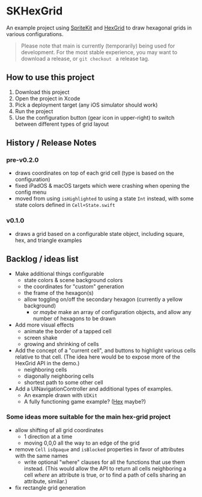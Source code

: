 # SKHexGrid

An example project using [SpriteKit](https://developer.apple.com/spritekit/) and [HexGrid](https://github.com/fananek/hex-grid) to draw hexagonal grids in various configurations.

> Please note that main is currently (temporarily) being used for development. For the most stable experience, you may want to download a release, or `git checkout ` a release tag.


## How to use this project

1. Download this project
2. Open the project in Xcode
3. Pick a deployment target (any iOS simulator should work)
4. Run the project
5. Use the configuration button (gear icon in upper-right) to switch between different types of grid layout


## History / Release Notes

### pre-v0.2.0

* draws coordinates on top of each grid cell (type is based on the configuration)
* fixed iPadOS & macOS targets which were crashing when opening the config menu
* moved from using `isHighlighted` to using a state `Int` instead, with some state colors defined in `Cell+State.swift`

### v0.1.0

* draws a grid based on a configurable state object, including square, hex, and triangle examples


## Backlog / ideas list

* Make additional things configurable
  - state colors & scene background colors
  - the coordinates for "custom" generation
  - the frame of the hexagon(s)
  - allow toggling on/off the secondary hexagon (currently a yellow background)
    - or _maybe_ make an array of configuration objects, and allow any number of hexagons to be drawn
* Add more visual effects
  - animate the border of a tapped cell
  - screen shake
  - growing and shrinking of cells
* Add the concept of a "current cell", and buttons to highlight various cells relative to that cell. (The idea here would be to expose more of the HexGrid API in the demo.)
  - neighboring cells
  - diagonally neighboring cells
  - shortest path to some other cell
* Add a UINavigationController and additional types of examples.
  - An example drawn with `UIKit`
  - A fully functioning game example? ([Hex](https://en.wikipedia.org/wiki/Hex_(board_game)) maybe?)

### Some ideas more suitable for the main hex-grid project

* allow shifting of all grid coordinates
  - 1 direction at a time
  - moving 0,0,0 all the way to an edge of the grid
* remove `Cell` `isOpaque` and `isBlocked` properties in favor of attributes with the same names
  - write optional "where" clauses for all the functions that use them instead. (This would allow the API to return all cells neighboring a cell _where_ an attribute is true, or to find a path of cells sharing an attribute, similar.)
* fix rectangle grid generation

